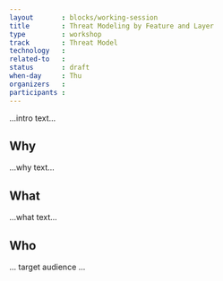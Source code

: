 ```yaml
---
layout       : blocks/working-session
title        : Threat Modeling by Feature and Layer
type         : workshop
track        : Threat Model
technology   :
related-to   :
status       : draft
when-day     : Thu
organizers   :
participants :
---
```


...intro text...

## Why

...why text...

## What

...what text...

## Who

... target audience ...